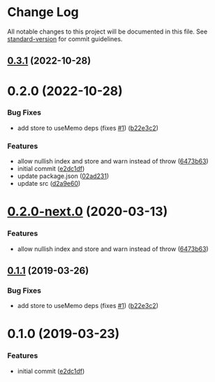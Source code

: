 # Change Log

All notable changes to this project will be documented in this file. See [standard-version](https://github.com/conventional-changelog/standard-version) for commit guidelines.

## [0.3.1](https://github.com/angeloashmore/react-use-flexsearch/compare/v0.2.0...v0.3.1) (2022-10-28)



# 0.2.0 (2022-10-28)


### Bug Fixes

* add store to useMemo deps (fixes [#1](https://github.com/angeloashmore/react-use-flexsearch/issues/1)) ([b22e3c2](https://github.com/angeloashmore/react-use-flexsearch/commit/b22e3c2))


### Features

* allow nullish index and store and warn instead of throw ([6473b63](https://github.com/angeloashmore/react-use-flexsearch/commit/6473b63))
* initial commit ([e2dc1df](https://github.com/angeloashmore/react-use-flexsearch/commit/e2dc1df))
* update package.json ([02ad231](https://github.com/angeloashmore/react-use-flexsearch/commit/02ad231))
* update src ([d2a9e60](https://github.com/angeloashmore/react-use-flexsearch/commit/d2a9e60))



# [0.2.0-next.0](https://github.com/angeloashmore/react-use-flexsearch/compare/v0.1.1...v0.2.0-next.0) (2020-03-13)


### Features

* allow nullish index and store and warn instead of throw ([6473b63](https://github.com/angeloashmore/react-use-flexsearch/commit/6473b63))



## [0.1.1](https://github.com/angeloashmore/react-use-flexsearch/compare/v0.1.0...v0.1.1) (2019-03-26)


### Bug Fixes

* add store to useMemo deps (fixes [#1](https://github.com/angeloashmore/react-use-flexsearch/issues/1)) ([b22e3c2](https://github.com/angeloashmore/react-use-flexsearch/commit/b22e3c2))



# 0.1.0 (2019-03-23)


### Features

* initial commit ([e2dc1df](https://github.com/angeloashmore/react-use-flexsearch/commit/e2dc1df))
